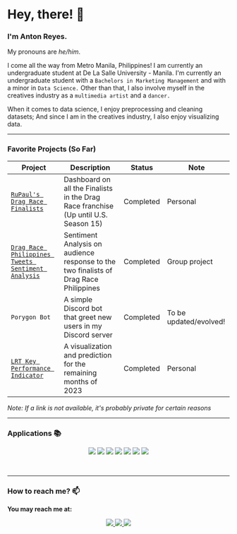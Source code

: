 # **Hey, there! 👋**

### I'm Anton Reyes.


My pronouns are *he/him*.

I come all the way from Metro Manila, Philippines! I am currently an undergraduate student at De La Salle University - Manila. I'm currently an undergraduate student with a `Bachelors in Marketing Management` and with a minor in `Data Science.` Other than that, I also involve myself in the creatives industry as a `multimedia artist` and a `dancer.`

When it comes to data science, I enjoy preprocessing and cleaning datasets; And since I am in the creatives industry, I also enjoy visualizing data.

----
### Favorite Projects (So Far)

| Project | Description | Status | Note |
|-------------|-------------|-------------|-------------|
| [`RuPaul's Drag Race Finalists`](https://github.com/AGR-Yes/RuPauls-Drag-Race-Finalists) |  Dashboard on all the Finalists in the Drag Race franchise (Up until U.S. Season 15) | Completed | Personal |
| [`Drag Race Philippines Tweets Sentiment Analysis`](https://github.com/AGR-Yes/Drag-Race-Ph-Tweets-Sentiment-Analysis) |  Sentiment Analysis on audience response to the two finalists of Drag Race Philippines | Completed | Group project |
| `Porygon Bot` |  A simple Discord bot that greet new users in my Discord server | Completed | To be updated/evolved! |
| [`LRT Key Performance Indicator`](https://github.com/AGR-Yes/LRT-KPI) |  A visualization and prediction for the remaining months of 2023 | Completed | Personal |

*Note: If a link is not available, it's probably private for certain reasons*

---
### Applications 📚 
 
<p align="center">
    <img src="https://skillicons.dev/icons?i=bots" />
    <img src="https://skillicons.dev/icons?i=github" />
    <img src="https://skillicons.dev/icons?i=mysql" />
    <img src="https://skillicons.dev/icons?i=python" />
    <img src="https://skillicons.dev/icons?i=regex" />
    <img src="https://skillicons.dev/icons?i=replit" />
    <img src="https://skillicons.dev/icons?i=vscode" />
</p>

<br>

---
### How to reach me? 📫 

**You may reach me at:**
 

<p align="center">
  <a href="https://www.instagram.com/ant0nreyes/">
    <img src="https://skillicons.dev/icons?i=instagram" />
  </a>
  <a href="https://www.linkedin.com/in/antongreyes/">
    <img src="https://skillicons.dev/icons?i=linkedin" />
  </a>
  <a href="https://discord.gg/v4PzDC2R6T">
    <img src="https://skillicons.dev/icons?i=discord" />
  </a>
</p>